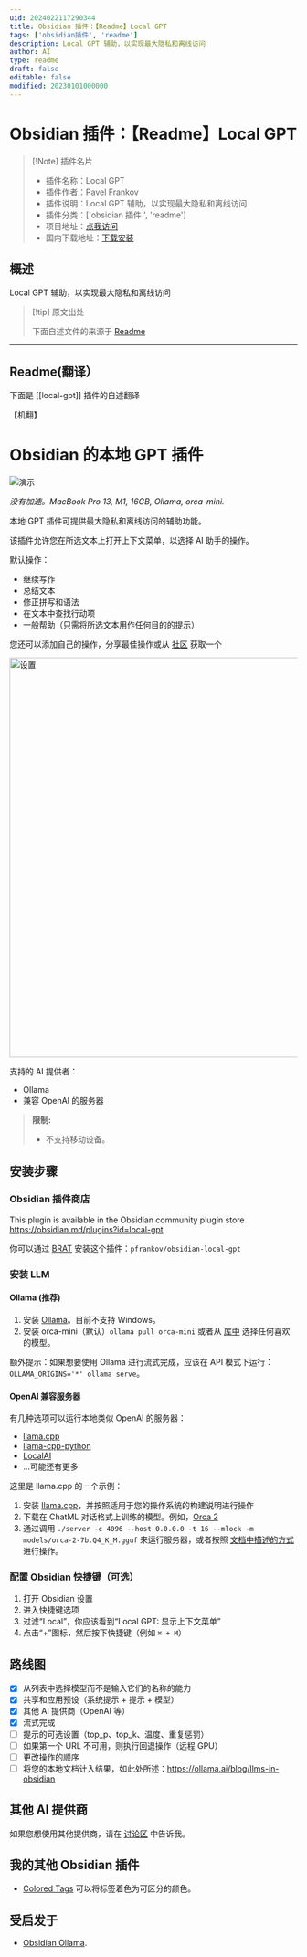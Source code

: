 ```yaml
---
uid: 2024022117290344
title: Obsidian 插件：【Readme】Local GPT
tags: ['obsidian插件', 'readme']
description: Local GPT 辅助，以实现最大隐私和离线访问
author: AI
type: readme
draft: false
editable: false
modified: 20230101000000
---
```


# Obsidian 插件：【Readme】Local GPT

> [!Note] 插件名片
> - 插件名称：Local GPT
> - 插件作者：Pavel Frankov
> - 插件说明：Local GPT 辅助，以实现最大隐私和离线访问
> - 插件分类：['obsidian 插件 ', 'readme']
> - 项目地址：[点我访问](https://github.com/pfrankov/obsidian-local-gpt)
> - 国内下载地址：[下载安装](https://pkmer.cn/products/plugin/pluginMarket/?local-gpt)

## 概述

Local GPT 辅助，以实现最大隐私和离线访问

> [!tip] 原文出处
>
>下面自述文件的来源于 [Readme](https://ghproxy.net/https://raw.githubusercontent.com/pfrankov/obsidian-local-gpt/master/README.md)

---

## Readme(翻译）

下面是 [[local-gpt]] 插件的自述翻译

【机翻】

# Obsidian 的本地 GPT 插件

![演示](https://cdn.pkmer.cn/covers/local-gpt_1_0.gif!pkmer)

_没有加速。MacBook Pro 13, M1, 16GB, Ollama, orca-mini._

本地 GPT 插件可提供最大隐私和离线访问的辅助功能。

该插件允许您在所选文本上打开上下文菜单，以选择 AI 助手的操作。

默认操作：

- 继续写作
- 总结文本
- 修正拼写和语法
- 在文本中查找行动项
- 一般帮助（只需将所选文本用作任何目的的提示）

您还可以添加自己的操作，分享最佳操作或从 [社区](https://github.com/pfrankov/obsidian-local-gpt/discussions/2) 获取一个

<img width="700" alt="设置" src="https://github.com/pfrankov/obsidian-local-gpt/assets/584632/21e1fe6c-a93b-4562-a53a-d7727504e0d6">

支持的 AI 提供者：

- Ollama
- 兼容 OpenAI 的服务器

>**限制:**
>- 不支持移动设备。

## 安装步骤

### Obsidian 插件商店

This plugin is available in the Obsidian community plugin store <https://obsidian.md/plugins?id=local-gpt>

你可以通过 [BRAT](https://obsidian.md/plugins?id=obsidian42-brat) 安装这个插件：`pfrankov/obsidian-local-gpt`

### 安装 LLM

#### Ollama (推荐)

1. 安装 [Ollama](https://ollama.ai/)。目前不支持 Windows。
2. 安装 orca-mini（默认）`ollama pull orca-mini` 或者从 [库中](https://ollama.ai/library) 选择任何喜欢的模型。

额外提示：如果想要使用 Ollama 进行流式完成，应该在 API 模式下运行：`OLLAMA_ORIGINS='*' ollama serve`。

#### OpenAI 兼容服务器

有几种选项可以运行本地类似 OpenAI 的服务器：

- [llama.cpp](https://github.com/ggerganov/llama.cpp)
- [llama-cpp-python](https://github.com/abetlen/llama-cpp-python#openai-compatible-web-server)
- [LocalAI](https://localai.io/model-compatibility/llama-cpp/#setup)
- ...可能还有更多

这里是 llama.cpp 的一个示例：

1. 安装 [llama.cpp](https://github.com/ggerganov/llama.cpp)，并按照适用于您的操作系统的构建说明进行操作
2. 下载在 ChatML 对话格式上训练的模型。例如，[Orca 2](https://huggingface.co/TheBloke/Orca-2-7B-GGUF/blob/main/orca-2-7b.Q4_K_M.gguf)
3. 通过调用 `./server -c 4096 --host 0.0.0.0 -t 16 --mlock -m models/orca-2-7b.Q4_K_M.gguf` 来运行服务器，或者按照 [文档中描述的方式](https://github.com/ggerganov/llama.cpp/blob/master/examples/server/README.md) 进行操作。

### 配置 Obsidian 快捷键（可选）

1. 打开 Obsidian 设置
2. 进入快捷键选项
3. 过滤“Local”，你应该看到“Local GPT: 显示上下文菜单”
4. 点击“+”图标，然后按下快捷键（例如 `⌘ + M`）

## 路线图

- [x] 从列表中选择模型而不是输入它们的名称的能力
- [x] 共享和应用预设（系统提示 + 提示 + 模型）
- [x] 其他 AI 提供商（OpenAI 等）
- [x] 流式完成
- [ ] 提示的可选设置（top_p、top_k、温度、重复惩罚）
- [ ] 如果第一个 URL 不可用，则执行回退操作（远程 GPU）
- [ ] 更改操作的顺序
- [ ] 将您的本地文档计入结果，如此处所述：<https://ollama.ai/blog/llms-in-obsidian>

## 其他 AI 提供商

如果您想使用其他提供商，请在 [讨论区](https://github.com/pfrankov/obsidian-local-gpt/discussions/1) 中告诉我。

## 我的其他 Obsidian 插件

- [Colored Tags](https://github.com/pfrankov/obsidian-colored-tags) 可以将标签着色为可区分的颜色。

## 受启发于

- [Obsidian Ollama](https://github.com/hinterdupfinger/obsidian-ollama).



